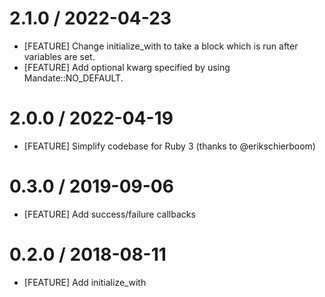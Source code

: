 # 2.1.0 / 2022-04-23

- [FEATURE] Change initialize_with to take a block which is run after variables are set.
- [FEATURE] Add optional kwarg specified by using Mandate::NO_DEFAULT.

# 2.0.0 / 2022-04-19

- [FEATURE] Simplify codebase for Ruby 3 (thanks to @erikschierboom)

# 0.3.0 / 2019-09-06

- [FEATURE] Add success/failure callbacks

# 0.2.0 / 2018-08-11

- [FEATURE] Add initialize_with
